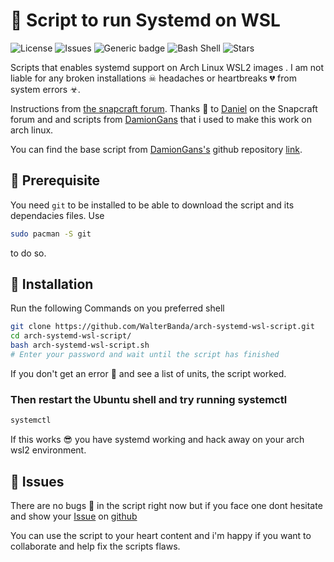 # 🎇 Script to run Systemd on WSL

![License](https://img.shields.io/github/license/WalterBanda/arch-systemd-wsl-script) 
![Issues](https://img.shields.io/github/issues/WalterBanda/arch-systemd-wsl-script)
![Generic badge](https://img.shields.io/badge/made-with💖-blue.svg)
![Bash Shell](https://badges.frapsoft.com/bash/v1/bash.png?v=103)
![Stars](https://img.shields.io/github/stars/WalterBanda/arch-systemd-wsl-script)

Scripts that enables systemd support on Arch Linux WSL2 images .
I am not liable for any broken installations ☠ headaches or heartbreaks 💔 from system errors ☣.  

Instructions from [the snapcraft forum](https://forum.snapcraft.io/t/running-snaps-on-wsl2-insiders-only-for-now/13033). Thanks 🤝 to [Daniel](https://forum.snapcraft.io/u/daniel) on the Snapcraft forum and and scripts from [DamionGans](https://github.com/DamionGans/) that i used to make this work on arch linux.

You can find the base script from [DamionGans's](https://github.com/DamionGans/) github repository [link](https://github.com/DamionGans/ubuntu-wsl2-systemd-script).

## 🚀 Prerequisite
You need ```git``` to be installed to be able to download the script and its dependacies files. Use
```sh
sudo pacman -S git
```
to do so.


## 🌌 Installation
Run the following Commands on you preferred shell 
```sh
git clone https://github.com/WalterBanda/arch-systemd-wsl-script.git
cd arch-systemd-wsl-script/
bash arch-systemd-wsl-script.sh
# Enter your password and wait until the script has finished
```
If you don't get an error 🌋 and see a list of units, the script worked.


### Then restart the Ubuntu shell and try running systemctl
```sh
systemctl

```

If this works 😎 you have systemd working and hack away on your arch wsl2 environment. 

## 🤒 Issues

There are no bugs 🐛 in the script right now but if you face one dont hesitate and show your [Issue](https://github.com/WalterBanda/arch-systemd-wsl-script/issues) on [github](https://github.com/WalterBanda/arch-systemd-wsl-script) 

You can use the script to your heart content and i'm happy if you want to collaborate and help fix the scripts flaws. 
